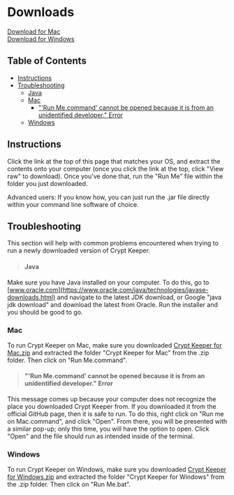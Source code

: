# Downloads

[Download for Mac](https://github.com/babincc/myPortfolio/raw/main/Crypt%20Keeper/downloads/Crypt%20Keeper%20for%20Mac.zip) <br>
[Download for Windows](https://github.com/babincc/myPortfolio/raw/main/Crypt%20Keeper/downloads/Crypt%20Keeper%20for%20Windows.zip)

## Table of Contents

- [Instructions](#instructions)
- [Troubleshooting](#troubleshooting)
  - [Java](#java)
  - [Mac](#mac)
    - ["'Run Me.command' cannot be opened because it is from an unidentified developer." Error](#run-mecommand-cannot-be-opened-because-it-is-from-an-unidentified-developer-error)
  - [Windows](#windows)

## Instructions

Click the link at the top of this page that matches your OS, and extract the contents onto your computer (once you click the link at the top, click "View raw" to download). Once you've done that, run the "Run Me" file within the folder you just downloaded.

Advanced users: If you know how, you can just run the .jar file directly within your command line software of choice.

## Troubleshooting

This section will help with common problems encountered when trying to run a newly downloaded version of Crypt Keeper.

>#### Java

Make sure you have Java installed on your computer. To do this, go to [www.oracle.com](https://www.oracle.com/java/technologies/javase-downloads.html) and navigate to the latest JDK download, or Google "java jdk download" and download the latest from Oracle. Run the installer and you should be good to go.

### Mac

To run Crypt Keeper on Mac, make sure you downloaded [Crypt Keeper for Mac.zip](Crypt%20Keeper%20for%20Mac.zip) and extracted the folder "Crypt Keeper for Mac" from the .zip folder. Then click on "Run Me.command".

>#### "'Run Me.command' cannot be opened because it is from an unidentified developer." Error

This message comes up because your computer does not recognize the place you downloaded Crypt Keeper from. If you downloaded it from the official GitHub page, then it is safe to run. To do this, right click on "Run me on Mac.command", and click "Open". From there, you will be presented with a similar pop-up; only this time, you will have the option to open. Click "Open" and the file should run as intended inside of the terminal.

### Windows

To run Crypt Keeper on Windows, make sure you downloaded [Crypt Keeper for Windows.zip](Crypt%20Keeper%20for%20Windows.zip) and extracted the folder "Crypt Keeper for Windows" from the .zip folder. Then click on "Run Me.bat".
